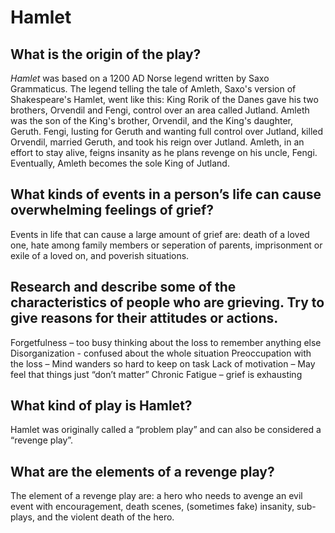# Hamlet

## What is the origin of the play?
*Hamlet* was based on a 1200 AD Norse legend written by Saxo Grammaticus. The legend telling the tale of Amleth, Saxo's version of Shakespeare's Hamlet, went like this:
King Rorik of the Danes gave his two brothers, Orvendil and Fengi, control over an area called Jutland. Amleth was the son of the King's brother, Orvendil, and the King's daughter, Geruth. Fengi, lusting for Geruth and wanting full control over Jutland, killed Orvendil, married Geruth, and took his reign over Jutland. Amleth, in an effort to stay alive, feigns insanity as he plans revenge on his uncle, Fengi. Eventually, Amleth becomes the sole King of Jutland.

## What kinds of events in a person’s life can cause overwhelming feelings of grief?
Events in life that can cause a large amount of grief are: death of a loved one, hate among family members or seperation of parents, imprisonment or exile of a loved on, and poverish situations.

## Research and describe some of the characteristics of people who are grieving. Try to give reasons for their attitudes or actions.
Forgetfulness – too busy thinking about the loss to remember anything else
Disorganization - confused about the whole situation
Preoccupation with the loss – Mind wanders so hard to keep on task
Lack of motivation – May feel that things just “don’t matter”
Chronic Fatigue – grief is exhausting

## What kind of play is Hamlet?
Hamlet was originally called a “problem play” and can also be considered a “revenge play”.

## What are the elements of a revenge play?
The element of a revenge play are: a hero who needs to avenge an evil event with encouragement, death scenes, (sometimes fake) insanity, sub-plays, and the violent death of the hero.